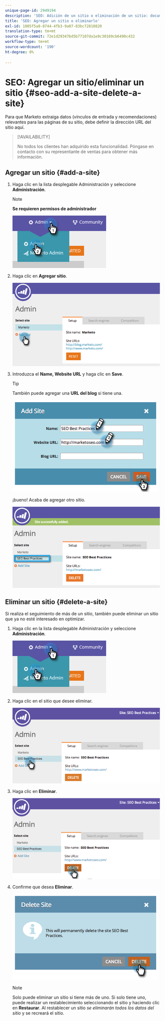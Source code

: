 ```yaml
---
unique-page-id: 2949194
description: 'SEO: Adición de un sitio o eliminación de un sitio: documentos de Marketo: documentación del producto'
title: 'SEO: Agregar un sitio o eliminarlo'
exl-id: 1005f5a8-8744-4fb3-9a07-83bc72810820
translation-type: tm+mt
source-git-commit: 72e1d29347bd5b77107da1e9c30169cb6490c432
workflow-type: tm+mt
source-wordcount: '190'
ht-degree: 0%

---
```


# SEO: Agregar un sitio/eliminar un sitio {#seo-add-a-site-delete-a-site}

Para que Marketo extraiga datos (vínculos de entrada y recomendaciones) relevantes para las páginas de su sitio, debe definir la dirección URL del sitio aquí.

>[!AVAILABILITY]
>
>No todos los clientes han adquirido esta funcionalidad. Póngase en contacto con su representante de ventas para obtener más información.

## Agregar un sitio {#add-a-site}

1. Haga clic en la lista desplegable Administración y seleccione **Administración**.

   >[!NOTE]
   >
   >**Se requieren permisos de administrador**

   ![](assets/one.png)

1. Haga clic en **Agregar sitio**.

   ![](assets/two.png)

1. Introduzca el **Name, Website URL** y haga clic en **Save**.

   >[!TIP]
   >
   >También puede agregar una **URL del blog** si tiene una.

   ![](assets/image2014-9-17-21-3a19-3a51.png)

   ¡bueno! Acaba de agregar otro sitio.

   ![](assets/four.png)

## Eliminar un sitio {#delete-a-site}

Si realiza el seguimiento de más de un sitio, también puede eliminar un sitio que ya no esté interesado en optimizar.

1. Haga clic en la lista desplegable Administración y seleccione **Administración**.

   ![](assets/one.png)

1. Haga clic en el sitio que desee eliminar.

   ![](assets/six.png)

1. Haga clic en **Eliminar**.

   ![](assets/seven.png)

1. Confirme que desea **Eliminar**.

   ![](assets/image2014-9-17-21-3a21-3a22.png)

   >[!NOTE]
   >
   >Solo puede eliminar un sitio si tiene más de uno. Si solo tiene uno, puede realizar un restablecimiento seleccionando el sitio y haciendo clic en **Restaurar**. Al restablecer un sitio _se eliminarán todos los datos del sitio_ y se recreará el sitio.
